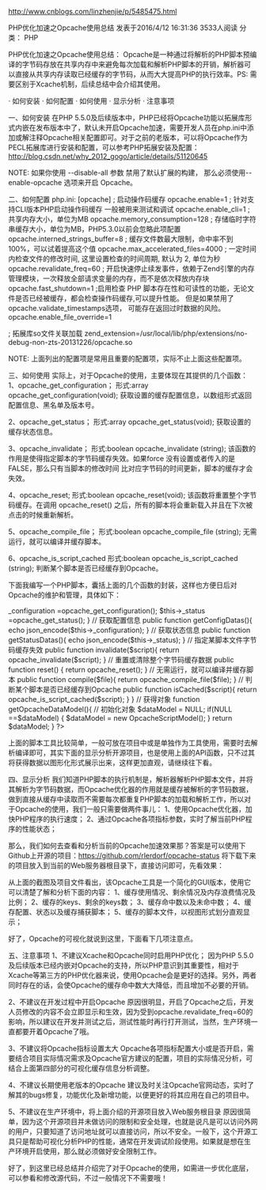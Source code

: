 http://www.cnblogs.com/linzhenjie/p/5485475.html

PHP优化加速之Opcache使用总结
发表于2016/4/12 16:31:36  3533人阅读
分类： PHP

PHP优化加速之Opcache使用总结：
Opcache是一种通过将解析的PHP脚本预编译的字节码存放在共享内存中来避免每次加载和解析PHP脚本的开销，解析器可以直接从共享内存读取已经缓存的字节码，从而大大提高PHP的执行效率。PS: 需要区别于Xcache机制，后续总结中会介绍其使用。
 
·     如何安装
·     如何配置
·     如何使用
·     显示分析
·     注意事项
 
一、如何安装
在PHP 5.5.0及后续版本中，PHP已经将Opcache功能以拓展库形式内嵌在发布版本中了，默认未开启Opcache加速，需要开发人员在php.ini中添加或解注释Opcache相关配置即可。对于之前的老版本，可以将Opcache作为PECL拓展库进行安装和配置，可以参考PHP拓展安装及配置：
http://blog.csdn.net/why_2012_gogo/article/details/51120645
 
NOTE:
如果你使用 --disable-all 参数 禁用了默认扩展的构建， 那么必须使用--enable-opcache 选项来开启 Opcache。
 
二、如何配置
php.ini:
[opcache]
; 启动操作码缓存
opcache.enable=1
; 针对支持CLI版本PHP启动操作码缓存 一般被用来测试和调试
opcache.enable_cli=1
; 共享内存大小，单位为MB
opcache.memory_consumption=128
; 存储临时字符串缓存大小，单位为MB，PHP5.3.0以前会忽略此项配置
opcache.interned_strings_buffer=8
; 缓存文件数最大限制，命中率不到100%，可以试着提高这个值
opcache.max_accelerated_files=4000
; 一定时间内检查文件的修改时间, 这里设置检查的时间周期, 默认为 2, 单位为秒
opcache.revalidate_freq=60
; 开启快速停止续发事件，依赖于Zend引擎的内存管理模块，一次释放全部请求变量的内存，而不是依次释放内存块
opcache.fast_shutdown=1
;启用检查 PHP 脚本存在性和可读性的功能，无论文件是否已经被缓存，都会检查操作码缓存,可以提升性能。 但是如果禁用了 opcache.validate_timestamps选项， 可能存在返回过时数据的风险。
opcache.enable_file_override=1
 
; 拓展库so文件关联加载
zend_extension=/usr/local/lib/php/extensions/no-debug-non-zts-20131226/opcache.so
 
NOTE:
上面列出的配置项是常用且重要的配置项，实际不止上面这些配置项。
 
三、如何使用
实际上，对于Opcache的使用，主要体现在其提供的几个函数：
1、opcache_get_configuration；
形式:array opcache_get_configuration(void);
获取设置的缓存配置信息，以数组形式返回配置信息、黑名单及版本号。
 
2、opcache_get_status；
形式:array opcache_get_status(void);
获取设置的缓存状态信息。
 
3、opcache_invalidate；
形式:boolean opcache_invalidate (string);
该函数的作用是使得指定脚本的字节码缓存失效。如果force 没有设置或者传入的是 FALSE，那么只有当脚本的修改时间 比对应字节码的时间更新，脚本的缓存才会失效。
 
4、opcache_reset;
形式:boolean opcache_reset(void);
该函数将重置整个字节码缓存。在调用 opcache_reset() 之后，所有的脚本将会重新载入并且在下次被点击的时候重新解析。
 
5、opcache_compile_file；
形式:boolean opcache_compile_file (string);
无需运行，就可以编译并缓存脚本。
 
6、opcache_is_script_cached
形式:boolean opcache_is_script_cached (string);
判断某个脚本是否已经缓存到Opcache。
 
下面我编写一个PHP脚本，囊括上面的几个函数的封装，这样也方便日后对Opcache的维护和管理，具体如下：
<?php
/**
 * 这个文件是对opcache优化器的几个
 * 函数的封装，作为一个工具脚本使用
 */
 
if(!extension_loaded("ZendOpcache")) {
      echo "You do nothave the Zend OPcache extension loaded , please open it up,then retry!";
}
 
/**
 * 函数操作封装类
 * 数组形式的结果，会转为json格式返回,不做显示上的处理
 * 这里主要处理的是影响Opcache缓存状态的操作，对于查看
 * Opcache各项指标的处理，可查看项目：opcache-status
 */
class OpcacheScriptModel{
      private $_configuration;
      private $_status;
     
      function __construct() {
            $this->_configuration =opcache_get_configuration();
            $this->_status =opcache_get_status();
      }
     
      // 获取配置信息
      public function getConfigDatas(){
            echo json_encode($this->_configuration);
      }
     
      // 获取状态信息
      public function getStatusDatas(){
            echo json_encode($this->_status);
      }
     
      // 指定某脚本文件字节码缓存失效
      public function invalidate($script){
            return opcache_invalidate($script);
      }
     
      // 重置或清除整个字节码缓存数据
      public function reset() {
            return opcache_reset();
      }
     
      // 无需运行，就可以编译并缓存脚本
      public function compile($file){
            return opcache_compile_file($file);
      }
     
      // 判断某个脚本是否已经缓存到Opcache
      public function isCached($script){
            return opcache_is_script_cached($script);
      }
}
 
// 获得对象
function getOpcacheDataModel(){
      // 初始化对象
      $dataModel = NULL;
      if(NULL ==$dataModel) {
            $dataModel = new OpcacheScriptModel();
      }
     
      return $dataModel;
}
 
?>
 
上面的脚本工具比较简单，一般可放在项目中或是单独作为工具使用，需要时去解析编译即可，其实下面的显示分析开源项目，也是使用上面的API函数，只不过其将获得数据以图形化形式展示出来，这样更加直观，请继续往下看。
 
四、显示分析
我们知道PHP脚本的执行机制是，解析器解析PHP脚本文件，并将其解析为字节码数据，而Opcache优化器的作用就是缓存被解析的字节码数据，做到直接从缓存中读取而不需要每次都重复PHP脚本的加载和解析工作，所以对于Opcache的使用，我们一般只需要做两件事儿：
1、使用Opcache优化器，加快PHP程序的执行速度；
2、通过Opcache各项指标参数，实时了解当前PHP程序的性能状态；
 
那么，我们如何去查看和分析当前的Opcache加速效果那？答案是可以使用下Github上开源的项目：https://github.com/rlerdorf/opcache-status
将下载下来的项目放入到当前的Web服务器根目录下，直接访问即可，先看效果：
 
从上面的截图及项目文件看出，该Opcache工具是一个简化的GUI版本，使用它可以清楚了解和分析下面的内容：
1、缓存使用情况、剩余情况及内存浪费情况及比例；
2、缓存的keys、剩余的keys数；
3、缓存命中数以及未命中数；
4、缓存配置、状态以及缓存捕获脚本；
5、缓存的脚本文件，以视图形式划分直观显示；
 
好了，Opcache的可视化就说到这里，下面看下几项注意点。
 
五、注意事项
1、不建议Xcache和Opcache同时启用PHP优化；
因为PHP 5.5.0及后续版本已经内嵌对Opcache的支持，所以PHP意识到其重要性，相对于Xcache等第三方的PHP优化器来说，使用Opcache会是更好的选择。另外，两者同时存在的话，会使Opcache的缓存命中数大大降低，而且增加不必要的开销。
 
2、不建议在开发过程中开启Opcache
原因很明显，开启了Opcache之后，开发人员修改的内容不会立即显示和生效，因为受到opcache.revalidate_freq=60的影响，所以建议在开发并测试之后，测试性能时再行打开测试，当然，生产环境一直都要开着Opcache了哦。
 
3、不建议将Opcache指标设置太大
Opcache各项指标配置大小或是否开启，需要结合项目实际情况需求及Opcache官方建议的配置，项目的实际情况分析，可结合上面第四部分的可视化缓存信息分析调整。
 
4、不建议长期使用老版本的Opcache
建议及时关注Opcache官网动态，实时了解其的bugs修复，功能优化及新增功能，以便更好的将其应用在自己的项目中。
 
5、不建议在生产环境中，将上面介绍的开源项目放入Web服务根目录
原因很简单，因为这个开源项目并未做访问的限制和安全处理，也就是说凡是可以访问外网的用户，只要知道了访问地址就可以直接访问，所以不安全。一般下，这个开源工具只是帮助可视化分析PHP的性能，通常在开发调试阶段使用。如果就是想在生产环境开启使用，那么就必须做好安全限制工作。
 
 
 
 
好了，到这里已经总结并介绍完了对于Opcache的使用，如需进一步优化底层，可以参看和修改源代码，不过一般情况下不需要哦！
 
